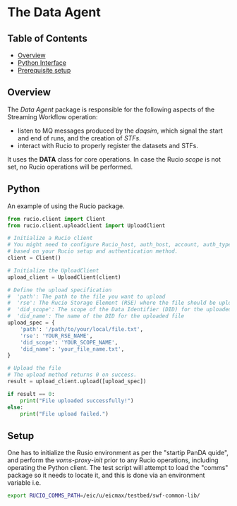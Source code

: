 # The Data Agent


## Table of Contents
- [Overview](#overview)
- [Python Interface](#Python)
- [Prerequisite setup](#Setup)

## Overview

The _Data Agent_ package is responsible for the following aspects of the Streaming Workflow
operation:

- listen to MQ messages produced by the _daqsim_, which signal the start and end of runs,
and the creation of _STFs_.
- interact with Rucio to properly register the datasets and STFs.

It uses the **DATA** class for core operations. In case the Rucio _scope_ is not
set, no Rucio operations will be performed.


## Python

An example of using the Rucio package.

```python
from rucio.client import Client
from rucio.client.uploadclient import UploadClient

# Initialize a Rucio client
# You might need to configure Rucio_host, auth_host, account, auth_type and creds
# based on your Rucio setup and authentication method.
client = Client()

# Initialize the UploadClient
upload_client = UploadClient(client)

# Define the upload specification
#  'path': The path to the file you want to upload
#  'rse': The Rucio Storage Element (RSE) where the file should be uploaded
#  'did_scope': The scope of the Data Identifier (DID) for the uploaded file
#  'did_name': The name of the DID for the uploaded file
upload_spec = {
    'path': '/path/to/your/local/file.txt',
    'rse': 'YOUR_RSE_NAME',
    'did_scope': 'YOUR_SCOPE_NAME',
    'did_name': 'your_file_name.txt',
}

# Upload the file
# The upload method returns 0 on success.
result = upload_client.upload([upload_spec])

if result == 0:
    print("File uploaded successfully!")
else:
    print("File upload failed.")
```

## Setup

One has to initialize the Rusio environment as per the "startip PanDA quide",
and perform the _voms-proxy-init_ prior to any Rucio operations, including operating
the Python client. The test script will attempt to load the "comms" package
so it needs to locate it, and this is done via an environment variable i.e.

```bash
export RUCIO_COMMS_PATH=/eic/u/eicmax/testbed/swf-common-lib/
```


